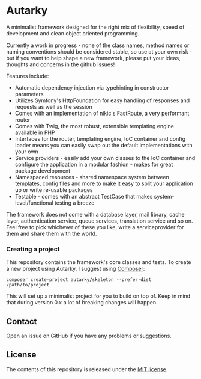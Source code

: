 # Autarky

A minimalist framework designed for the right mix of flexibility, speed of development and clean object oriented programming. 

Currently a work in progress - none of the class names, method names or naming conventions should be considered stable, so use at your own risk - but if you want to help shape a new framework, please put your ideas, thoughts and concerns in the github issues!

Features include:

- Automatic dependency injection via typehinting in constructor parameters
- Utilizes Symfony's HttpFoundation for easy handling of responses and requests as well as the session
- Comes with an implementation of nikic's FastRoute, a very performant router
- Comes with Twig, the most robust, extensible templating engine available in PHP
- Interfaces for the router, templating engine, IoC container and config loader means you can easily swap out the default implementations with your own
- Service providers - easily add your own classes to the IoC container and configure the application in a modular fashion - makes for great package development
- Namespaced resources - shared namespace system between templates, config files and more to make it easy to split your application up or write re-usable packages
- Testable - comes with an abstract TestCase that makes system-level/functional testing a breeze

The framework does not come with a database layer, mail library, cache layer, authentication service, queue services, translation service and so on. Feel free to pick whichever of these you like, write a serviceprovider for them and share them with the world.


### Creating a project

This repository contains the framework's core classes and tests. To create a new project using Autarky, I suggest using [Composer](https://getcomposer.org/):

`composer create-project autarky/skeleton --prefer-dist /path/to/project`

This will set up a minimalist project for you to build on top of. Keep in mind that during version 0.x a lot of breaking changes will happen.


## Contact

Open an issue on GitHub if you have any problems or suggestions.


## License

The contents of this repository is released under the [MIT license](http://opensource.org/licenses/MIT).